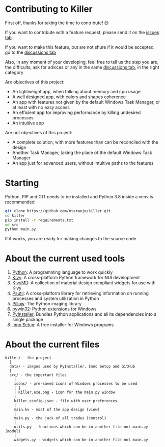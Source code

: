# Contributing to Killer

First off, thanks for taking the time to contribute! 😊

If you want to contribute with a feature request, please send it on the [issues tab](https://github.com/ntaraujo/killer/issues)

If you want to make this feature, but are not shure if it would be accepted, go to the [discussions tab](https://github.com/ntaraujo/killer/discussions)

Also, in any moment of your developing, feel free to tell us the step you are, the difficults, ask for advices or any in the same
[discussions tab](https://github.com/ntaraujo/killer/discussions), in the right category

Are objectives of this project:
* An lightweight app, when talking about memory and cpu usage
* A well designed app, with colors and shapes coherence
* An app with features not given by the default Windows Task Manager, or at least with no easy access
* An efficient app for improving performance by killing undesired processes
* An intuitive app

Are not objectives of this project:
* A complete solution, with more features than can be reconciled with the design
* Another Task Manager, taking the place of the default Windows Task Manager
* An app just for advanced users, without intuitive paths to the features

# Starting

Python, PIP and GIT needs to be installed and Python 3.8 inside a venv is recommended
```sh
git clone https://github.com/ntaraujo/killer.git
cd killer
pip install -r requirements.txt
cd src
python main.py
```
If it works, you are ready for making changes to the source code.

# About the current used tools

1. [Python](https://www.python.org): A programming language to work quickly
2. [Kivy](https://kivy.org): A cross-platform Python framework for NUI development
3. [KivyMD](https://kivymd.readthedocs.io): A collection of material design compliant widgets for use with Kivy
4. [Psutil](https://psutil.readthedocs.io): A cross-platform library for retrieving information on running processes and system utilization in Python
5. [Pillow](https://pillow.readthedocs.io): The Python imaging library
6. [pywin32](https://github.com/mhammond/pywin32): Python extensions for Windows
7. [PyInstaller](https://www.pyinstaller.org): Bundles Python applications and all its dependencies into a single package
8. [Inno Setup](https://jrsoftware.org/isinfo.php): A free installer for Windows programs

# About the current files

```
killer/ - the project
  |
  data/ - images used by PyInstaller, Inno Setup and GitHub
  |
  src/ - the important files
    |
    icons/ - pre-saved icons of Windows processes to be used
    | |
    | Killer.exe.png - icon for the main.py window
    |
    killer_config.json - file with user preferences
    |
    main.kv - most of the app design (view)
    |
    main.py - the jack of all trades (control)
    |
    utils.py - functions which can be in another file not main.py (model)
    |
    widgets.py - widgets which can be in another file not main.py
```
